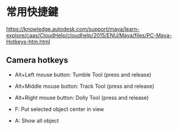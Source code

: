 # 常用快捷鍵


https://knowledge.autodesk.com/support/maya/learn-explore/caas/CloudHelp/cloudhelp/2015/ENU/Maya/files/PC-Maya-Hotkeys-htm.html

## Camera hotkeys

* Alt+Left mouse button: Tumble Tool (press and release)
* Alt+Middle mouse button: Track Tool (press and release)
* Alt+Right mouse button: Dolly Tool (press and release)

* F: Put selected object center in view 
* A: Show all object

